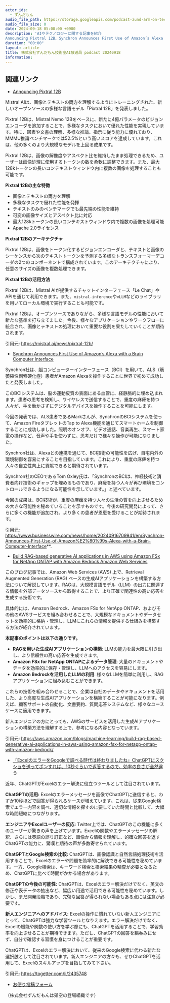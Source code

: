 ```yaml
---
actor_ids:
  - ずんだもん
audio_file_path: https://storage.googleapis.com/podcast-zund-arm-on-tech/audio/株式会社ずんだもん技術室AI放送局_podcast_20240918.mp3
audio_file_size: 0
date: 2024-09-18 05:00:00 +0900
description: 'AIやテクノロジーに関する記事を紹介  
Announcing Pixtral 12B、Synchron Announces First Use of Amazon’s Alexa with a Brain Computer Interface、Build RAG-based generative AI applications in AWS using Amazon FSx for NetApp ONTAP with Amazon Bedrock  Amazon Web Services、「ExcelのエラーをGoogleで調べる時代は終わりましたね」ChatGPTにスクショを送ってポンすれば、10秒ぐらいで返答するので、効率の良さが全然違う'
duration: "00:00"
layout: article
title: 株式会社ずんだもん技術室AI放送局 podcast 20240918
information: 
---
```


## 関連リンク


- [Announcing Pixtral 12B](https://mistral.ai/news/pixtral-12b/)  


Mistral AIは、画像とテキストの両方を理解するようにトレーニングされた、新しいオープンソースの多様な言語モデル「Pixtral 12B」を発表しました。

Pixtral 12Bは、Mistral Nemo 12Bをベースに、新たに4億パラメータのビジョンエンコーダを追加することで、多様なタスクにおいて優れた性能を実現しています。特に、図表や文書の理解、多様な推論、指示に従う能力に優れており、MMMU推論ベンチマークでは52.5%という高いスコアを達成しています。これは、他の多くのより大規模なモデルを上回る成果です。

Pixtral 12Bは、画像の解像度やアスペクト比を維持したまま処理できるため、ユーザーは画像処理に使用するトークンの数を柔軟に調整できます。また、最大128kトークンの長いコンテキストウィンドウ内に複数の画像を処理することも可能です。

**Pixtral 12Bの主な特徴**

*   画像とテキストの両方を理解
*   多様なタスクで優れた性能を発揮
*   テキストのみのベンチマークでも最先端の性能を維持
*   可変の画像サイズとアスペクト比に対応
*   最大128kトークンの長いコンテキストウィンドウ内で複数の画像を処理可能
*   Apache 2.0ライセンス


**Pixtral 12Bのアーキテクチャ**

Pixtral 12Bは、画像をトークン化するビジョンエンコーダと、テキストと画像のシーケンスから次のテキストトークンを予測する多様なトランスフォーマーデコーダの2つのコンポーネントで構成されています。このアーキテクチャにより、任意のサイズの画像を複数処理できます。

**Pixtral 12Bの活用方法**

Pixtral 12Bは、Mistral AIが提供するチャットインターフェース「Le Chat」やAPIを通じて利用できます。また、`mistral-inference`や`vLLM`などのライブラリを用いてローカル環境で実行することも可能です。


Pixtral 12Bは、オープンソースでありながら、多様な言語モデルの性能において新たな基準を打ち立てました。今後、様々なアプリケーションやワークフローに統合され、画像とテキストの処理において重要な役割を果たしていくことが期待されます。 


引用元: https://mistral.ai/news/pixtral-12b/


- [Synchron Announces First Use of Amazon’s Alexa with a Brain Computer Interface](https://www.businesswire.com/news/home/20240916709941/en/Synchron-Announces-First-Use-of-Amazon%E2%80%99s-Alexa-with-a-Brain-Computer-Interface**.)  


Synchron社は、脳コンピューターインターフェース（BCI）を用いて、ALS（筋萎縮性側索硬化症）患者がAmazon Alexaを操作することに世界で初めて成功したと発表しました。

このBCIシステムは、脳の運動皮質の表面にある血管に、経静脈的に埋め込まれます。患者の思考を検知し、ワイヤレスで送信することで、重度の麻痺を持つ人々が、手を動かさずにデジタルデバイスを操作することを可能にします。

今回の発表では、ALS患者であるMarkさんが、SynchronのBCIシステムを使って、Amazon FireタブレットのTap to Alexa機能を通じてスマートホームを制御することに成功しました。照明のオンオフ、ビデオ通話、音楽再生、スマート家電の操作など、音声や手を使わずに、思考だけで様々な操作が可能になりました。

Synchron社は、Alexaとの連携を通じて、BCI技術の可能性を広げ、自宅内外の環境制御を容易にすることを目指しています。これにより、重度の麻痺を持つ人々の自立性向上に貢献できると期待されています。

Synchron社のCEOであるTom Oxley氏は、「SynchronのBCIは、神経技術と消費者向け技術のギャップを埋めるものであり、麻痺を持つ人々が再び環境をコントロールできるようになる可能性を示しています。」と述べています。

今回の成果は、BCI技術が、重度の麻痺を持つ人々の生活の質を向上させるための大きな可能性を秘めていることを示すものです。今後の研究開発によって、さらに多くの機能が追加され、より多くの患者が恩恵を受けることが期待されます。




引用元: https://www.businesswire.com/news/home/20240916709941/en/Synchron-Announces-First-Use-of-Amazon%E2%80%99s-Alexa-with-a-Brain-Computer-Interface**.


- [Build RAG-based generative AI applications in AWS using Amazon FSx for NetApp ONTAP with Amazon Bedrock  Amazon Web Services](https://aws.amazon.com/blogs/machine-learning/build-rag-based-generative-ai-applications-in-aws-using-amazon-fsx-for-netapp-ontap-with-amazon-bedrock/)  



このブログ記事では、Amazon Web Services (AWS) 上で、Retrieval Augmented Generation (RAG) ベースの生成AIアプリケーションを構築する方法について解説しています。RAGは、大規模言語モデル（LLM）の出力に関連する情報を外部データソースから取得することで、より正確で関連性の高い応答を生成する技術です。

具体的には、Amazon Bedrock、Amazon FSx for NetApp ONTAP、およびその他のAWSサービスを組み合わせることで、大規模なドキュメントやデータセットを効率的に格納・管理し、LLMにこれらの情報を提供する仕組みを構築する方法が紹介されています。

**本記事のポイントは以下の通りです。**

* **RAGを用いた生成AIアプリケーションの構築**: LLMの能力を最大限に引き出し、より信頼性の高い応答を生成できます。
* **Amazon FSx for NetApp ONTAPによるデータ管理**: 大量のドキュメントやデータを効率的に保存・管理し、LLMへのアクセスを容易にします。
* **Amazon Bedrockを活用したLLMの利用**: 様々なLLMを簡単に利用し、RAGアプリケーションに組み込むことができます。

これらの技術を組み合わせることで、企業は自社のデータやドキュメントを活用した、より高度な生成AIアプリケーションを構築することが可能になります。例えば、顧客サポートの自動化、文書要約、質問応答システムなど、様々なユースケースに適用できます。

新人エンジニアの方にとっても、AWSのサービスを活用した生成AIアプリケーションの構築方法を理解する上で、参考になる内容となっています。




引用元: https://aws.amazon.com/blogs/machine-learning/build-rag-based-generative-ai-applications-in-aws-using-amazon-fsx-for-netapp-ontap-with-amazon-bedrock/


- [「ExcelのエラーをGoogleで調べる時代は終わりましたね」ChatGPTにスクショを送ってポンすれば、10秒ぐらいで返答するので、効率の良さが全然違う](https://togetter.com/li/2435748)  


近年、ChatGPTがExcelのエラー解決に役立つツールとして注目されています。

**ChatGPTの活用:** 
Excelのエラーメッセージを画像でChatGPTに送信すると、わずか10秒ほどで回答が得られるケースが増えています。これは、従来Google検索でエラー内容を調べ、適切な情報を探すのに要していた時間と比較して、大幅な時間短縮につながります。

**エンジニアやExcelユーザーの反応:**
Twitter上では、ChatGPTのこの機能に多くのユーザーが驚きの声を上げています。Excelの関数やエラーメッセージの解釈、さらには英語の誤り訂正など、画像から情報を理解し、的確な回答を返すChatGPTの能力に、驚嘆と期待の声が多数寄せられています。

**ChatGPTとGoogle検索の比較:**
ChatGPTは、画像認識と自然言語処理技術を活用することで、Excelのエラーや問題を効率的に解決できる可能性を秘めています。一方、Google検索は、キーワード検索と検索結果の精査が必要となるため、ChatGPTに比べて時間がかかる場合があります。

**ChatGPTの今後の可能性:**
ChatGPTは、Excelのエラー解決だけでなく、英文の修正や表データの抽出など、幅広い用途で活用できる可能性を秘めています。しかし、まだ開発段階であり、完璧な回答が得られない場合もある点には注意が必要です。

**新人エンジニアへのアドバイス:**
Excelの操作に慣れていない新人エンジニアにとって、ChatGPTは強力な学習ツールとなりえます。エラー解決だけでなく、Excelの機能や関数の使い方を学ぶ際にも、ChatGPTを活用することで、学習効率を向上させることが期待できます。ただし、ChatGPTの回答を鵜呑みにせず、自分で確認する習慣を身につけることが重要です。


ChatGPTは、Excelのエラー解決において、従来のGoogle検索に代わる新たな選択肢として注目されています。新人エンジニアの方々も、ぜひChatGPTを活用して、Excelのスキルアップを目指してみて下さい。 


引用元: https://togetter.com/li/2435748



- [お便り投稿フォーム](https://forms.gle/ffg4JTfqdiqK62qf9)

（株式会社ずんだもんは架空の登場組織です）
